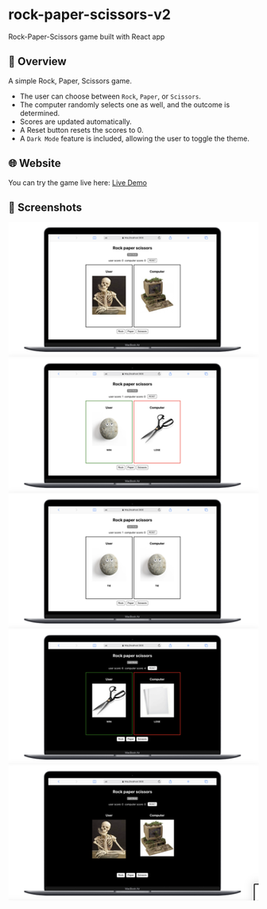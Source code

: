 # rock-paper-scissors-v2

Rock-Paper-Scissors game built with React app

## 📌 Overview

A simple Rock, Paper, Scissors game.

- The user can choose between `Rock`, `Paper`, or `Scissors`.
- The computer randomly selects one as well, and the outcome is determined.
- Scores are updated automatically.
- A Reset button resets the scores to 0.
- A `Dark Mode` feature is included, allowing the user to toggle the theme.

## 🌐 Website

You can try the game live here: [Live Demo](https://rock-paper-scissors-v2-ivory.vercel.app)

## 📸 Screenshots

![Rock Paper Scissors Screenshot](./public/assets/rock-paper-scissors-1.png)
![Rock Paper Scissors Screenshot](./public/assets/rock-paper-scissors-2.png)
![Rock Paper Scissors Screenshot](./public/assets/rock-paper-scissors-3.png)
![Rock Paper Scissors Screenshot](./public/assets/rock-paper-scissors-4.png)
![Rock Paper Scissors Screenshot](./public/assets/rock-paper-scissors-5.png)
